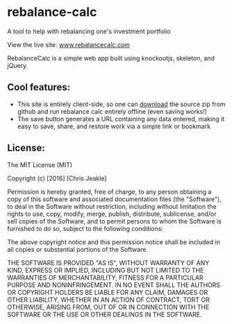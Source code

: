 # rebalance-calc
A tool to help with rebalancing one's investment portfolio

View the live site: www.rebalancecalc.com

RebalanceCalc is a simple web app built using knockoutjs, skeleton, and jQuery.

## Cool features:

* This site is entirely client-side, so one can [download](https://github.com/cjjeakle/rebalance-calc/archive/master.zip) the source zip from github and run rebalance calc entirely offline (even saving works!)
* The save button generates a URL containing any data entered, making it easy to save, share, and restore work via a simple link or bookmark

## License:
The MIT License (MIT)

Copyright (c) [2016] [Chris Jeakle]

Permission is hereby granted, free of charge, to any person obtaining a copy
of this software and associated documentation files (the "Software"), to deal
in the Software without restriction, including without limitation the rights
to use, copy, modify, merge, publish, distribute, sublicense, and/or sell
copies of the Software, and to permit persons to whom the Software is
furnished to do so, subject to the following conditions:

The above copyright notice and this permission notice shall be included in all
copies or substantial portions of the Software.

THE SOFTWARE IS PROVIDED "AS IS", WITHOUT WARRANTY OF ANY KIND, EXPRESS OR
IMPLIED, INCLUDING BUT NOT LIMITED TO THE WARRANTIES OF MERCHANTABILITY,
FITNESS FOR A PARTICULAR PURPOSE AND NONINFRINGEMENT. IN NO EVENT SHALL THE
AUTHORS OR COPYRIGHT HOLDERS BE LIABLE FOR ANY CLAIM, DAMAGES OR OTHER
LIABILITY, WHETHER IN AN ACTION OF CONTRACT, TORT OR OTHERWISE, ARISING FROM,
OUT OF OR IN CONNECTION WITH THE SOFTWARE OR THE USE OR OTHER DEALINGS IN THE
SOFTWARE.
